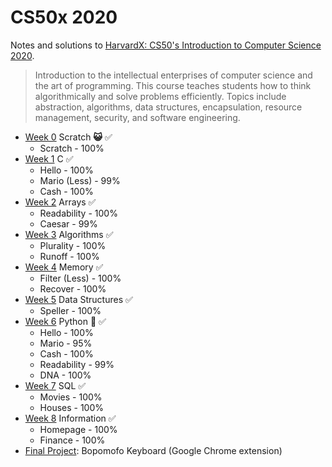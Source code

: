# CS50x 2020

Notes and solutions to [HarvardX: CS50's Introduction to Computer Science 2020](https://cs50.harvard.edu/x/2020/).

> Introduction to the intellectual enterprises of computer science and
> the art of programming. This course teaches students how to think
> algorithmically and solve problems efficiently. Topics include
> abstraction, algorithms, data structures, encapsulation, resource
> management, security, and software engineering.


-   [Week 0](https://cs50.harvard.edu/x/2020/weeks/0/)  Scratch  **😺** ✅
	- Scratch - 100%
-   [Week 1](https://cs50.harvard.edu/x/2020/weeks/1/)  C ✅
	- Hello - 100%
	- Mario (Less) - 99%
	- Cash - 100%
-   [Week 2](https://cs50.harvard.edu/x/2020/weeks/2/)  Arrays ✅
	- Readability - 100%
	- Caesar - 99%
-   [Week 3](https://cs50.harvard.edu/x/2020/weeks/3/)  Algorithms ✅
	- Plurality - 100%
	- Runoff - 100%
-   [Week 4](https://cs50.harvard.edu/x/2020/weeks/4/)  Memory ✅
	- Filter (Less) - 100%
	- Recover - 100%
-   [Week 5](https://cs50.harvard.edu/x/2020/weeks/5/)  Data Structures ✅
	- Speller - 100%
-   [Week 6](https://cs50.harvard.edu/x/2020/weeks/6/)  Python  **🐍** ✅
	- Hello - 100%
	- Mario - 95%
	- Cash - 100%
	- Readability - 99%
	- DNA - 100%
-   [Week 7](https://cs50.harvard.edu/x/2020/weeks/7/)  SQL ✅
	- Movies - 100%
	- Houses - 100%
-   [Week 8](https://cs50.harvard.edu/x/2020/weeks/8/)  Information ✅
	- Homepage - 100%
	- Finance - 100%
- [Final Project](https://github.com/joeyqlim/bopomofo): Bopomofo Keyboard (Google Chrome extension)
